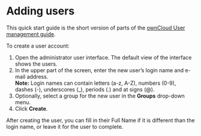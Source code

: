 # Adding users

This quick start guide is the short version of parts of the [ownCloud User management guide](https://doc.owncloud.org/server/10.4/admin_manual/configuration/user/user_configuration.html).

To create a user account:

1. Open the administrator user interface. The default view of the interface shows the users. 
2. In the upper part of the screen, enter the new user’s login name and e-mail address.  
    **Note:** Login names can contain letters (a-z, A-Z), numbers (0-9), dashes (-), underscores (_), periods (.) and at signs (@).
3. Optionally, select a group for the new user in the **Groups** drop-down menu.
4. Click **Create**.

After creating the user, you can fill in their Full Name if it is different than the login name, or leave it for the user to complete.